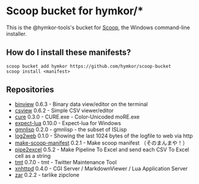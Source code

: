 Scoop bucket for hymkor/\*
==========================

<!-- Uncomment the following line after replacing placeholders -->
<!--[![Tests](https://github.com/hymkor/scoop-repos/actions/workflows/ci.yml/badge.svg)](https://github.com/hymkor/scoop-repos/actions/workflows/ci.yml) [![Excavator](https://github.com/hymkor/scoop-repos/actions/workflows/excavator.yml/badge.svg)](https://github.com/hymkor/scoop-repos/actions/workflows/excavator.yml)-->

This is the @hymkor-tools's bucket for [Scoop](https://scoop.sh), the Windows command-line installer.

How do I install these manifests?
---------------------------------

```
scoop bucket add hymkor https://github.com/hymkor/scoop-bucket
scoop install <manifest>
```

Repositories
------------

* [binview](https://github.com/hymkor/binview) 0.6.3 - Binary data view/editor on the terminal
* [csview](https://github.com/hymkor/csview) 0.6.2 - Simple CSV viewer/editor
* [cure](https://github.com/hymkor/cure) 0.3.0 - CURE.exe - Color-Unicoded moRE.exe
* [expect-lua](https://github.com/hymkor/expect) 0.10.0 - Expect-lua for Windows
* [gmnlisp](https://github.com/hymkor/gmnlisp) 0.2.0 - gmnlisp - the subset of ISLisp
* [log2web](https://github.com/hymkor/log2web) 0.1.0 - Showing the last 1024 bytes of the logfile to web via http
* [make-scoop-manifest](https://github.com/hymkor/make-scoop-manifest) 0.2.1 - Make scoop manifest （そのまんまや！）
* [pipe2excel](https://github.com/hymkor/pipe2excel) 0.5.2 - Make Pipeline To Excel and send each CSV To Excel cell as a string
* [tmt](https://github.com/hymkor/tmt) 0.7.0 - tmt - Twitter Maintenance Tool
* [xnhttpd](https://github.com/hymkor/xnhttpd) 0.4.0 - CGI Server / MarkdownViewer / Lua Application Server
* [zar](https://github.com/hymkor/zar) 0.2.2 - tarlike zipclone
